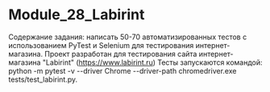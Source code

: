 # Module_28_Labirint
Содержание задания: написать 50-70 автоматизированных тестов с использованием PyTest и Selenium для тестирования интернет-магазина.
Проект разработан для тестирования сайта интернет-магазина "Labirint" (https://www.labirint.ru)
Тесты запускаются командой: python -m pytest -v --driver Chrome --driver-path chromedriver.exe tests/test_labirint.py. 
